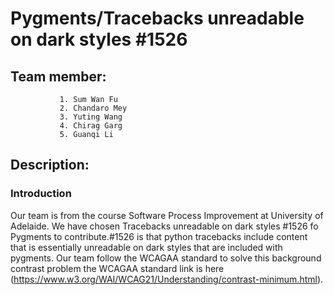 # Pygments/Tracebacks unreadable on dark styles #1526
## Team member: 
               1. Sum Wan Fu
               2. Chandaro Mey
               3. Yuting Wang
               4. Chirag Garg
               5. Guanqi Li
## Description:
### Introduction
  Our team is from the course Software Process Improvement at University of Adelaide. We have chosen Tracebacks unreadable on dark styles #1526 fo Pygments to      contribute.#1526 is that python tracebacks include content that is essentially unreadable on dark styles that are included with pygments. Our team follow the WCAGAA standard to solve this background contrast problem the WCAGAA standard link is here (https://www.w3.org/WAI/WCAG21/Understanding/contrast-minimum.html). 



 
   
   

